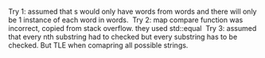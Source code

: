 Try 1: assumed that s would only have words from words and there will only be 1 instance of each word in words.
​
Try 2: map compare function was incorrect, copied from stack overflow. they used std::equal
​
Try 3: assumed that every nth substring had to checked but every substring has to be checked.
But TLE when comapring all possible strings.
​
​
